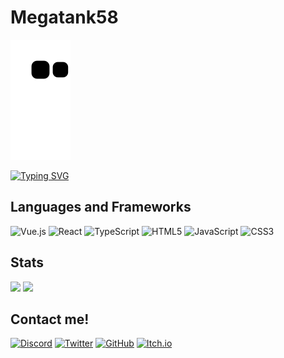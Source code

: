 # Megatank58

![](https://github.com/megatank58/megatank58/raw/output/github-contribution-grid-snake.svg)

[![Typing SVG](https://readme-typing-svg.herokuapp.com?color=%2336BCF7&size=30&vCenter=true&width=1000&height=30&lines=Hi+there!+I+am+megatank58%2C+Js%2FTs+programmer+from+India)](https://git.io/typing-svg)

## Languages and Frameworks

![Vue.js](https://img.shields.io/badge/vuejs-%2335495e.svg?style=for-the-badge&logo=vuedotjs&logoColor=%234FC08D)
![React](https://img.shields.io/badge/react-%2320232a.svg?style=for-the-badge&logo=react&logoColor=%2361DAFB)
![TypeScript](https://img.shields.io/badge/typescript-%23007ACC.svg?style=for-the-badge&logo=typescript&logoColor=white)
![HTML5](https://img.shields.io/badge/html5-%23E34F26.svg?style=for-the-badge&logo=html5&logoColor=white)
![JavaScript](https://img.shields.io/badge/javascript-%23323330.svg?style=for-the-badge&logo=javascript&logoColor=%23F7DF1E)
![CSS3](https://img.shields.io/badge/css3-%231572B6.svg?style=for-the-badge&logo=css3&logoColor=white)

## Stats

<p align="left">
  <img height="180em" src="https://github-readme-stats.vercel.app/api?username=megatank58&show_icons=true&theme=onedark&count_private=true&hide_border=true" />
  <img height="180em" src="https://github-readme-streak-stats.herokuapp.com?user=megatank58&theme=onedark&hide_border=true&date_format=j%20M%5B%20Y%5D" />
</p>

## Contact me!

[![Discord](https://img.shields.io/badge/Discord-7289DA?style=for-the-badge&logo=discord&logoColor=white)](https://discord.gg/tsMCa9GTpa)
[![Twitter](https://img.shields.io/badge/Twitter-1DA1F2?style=for-the-badge&logo=twitter&logoColor=white)](https://twitter.com/megatank58)
[![GitHub](https://img.shields.io/badge/GitHub-100000?style=for-the-badge&logo=github&logoColor=white)](https://github.com/megatank58)
[![Itch.io](https://img.shields.io/badge/Itch.io-FA5C5C?style=for-the-badge&logo=itchdotio&logoColor=white)](https://itch.io/megatank58)
